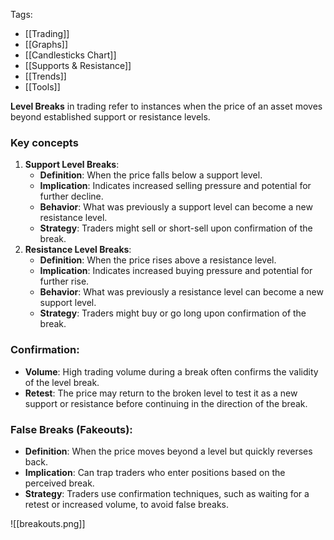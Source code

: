 Tags:
- [[Trading]]
- [[Graphs]]
- [[Candlesticks Chart]]
- [[Supports & Resistance]]
- [[Trends]]
- [[Tools]]

**Level Breaks** in trading refer to instances when the price of an asset moves beyond established support or resistance levels.

### Key concepts

1. **Support Level Breaks**:
    - **Definition**: When the price falls below a support level.
    - **Implication**: Indicates increased selling pressure and potential for further decline.
    - **Behavior**: What was previously a support level can become a new resistance level.
    - **Strategy**: Traders might sell or short-sell upon confirmation of the break.
2. **Resistance Level Breaks**:
    - **Definition**: When the price rises above a resistance level.
    - **Implication**: Indicates increased buying pressure and potential for further rise.
    - **Behavior**: What was previously a resistance level can become a new support level.
    - **Strategy**: Traders might buy or go long upon confirmation of the break.

### Confirmation:

- **Volume**: High trading volume during a break often confirms the validity of the level break.
- **Retest**: The price may return to the broken level to test it as a new support or resistance before continuing in the direction of the break.

### False Breaks (Fakeouts):

- **Definition**: When the price moves beyond a level but quickly reverses back.
- **Implication**: Can trap traders who enter positions based on the perceived break.
- **Strategy**: Traders use confirmation techniques, such as waiting for a retest or increased volume, to avoid false breaks.

![[breakouts.png]]